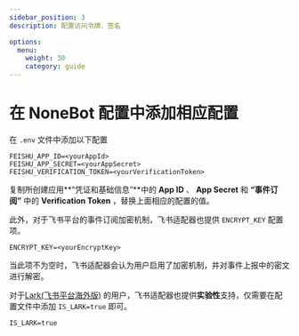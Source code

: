 ```yaml
---
sidebar_position: 3
description: 配置访问令牌、签名

options:
  menu:
    weight: 30
    category: guide
---
```


# 在 NoneBot 配置中添加相应配置

在 `.env` 文件中添加以下配置

```
FEISHU_APP_ID=<yourAppId>
FEISHU_APP_SECRET=<yourAppSecret>
FEISHU_VERIFICATION_TOKEN=<yourVerificationToken>
```

复制所创建应用**“凭证和基础信息”**中的 **App ID** 、 **App Secret** 和 **“事件订阅”** 中的 **Verification Token** ，替换上面相应的配置的值。

此外，对于飞书平台的事件订阅加密机制，飞书适配器也提供 `ENCRYPT_KEY` 配置项。

```
ENCRYPT_KEY=<yourEncryptKey>
```

当此项不为空时，飞书适配器会认为用户启用了加密机制，并对事件上报中的密文进行解密。

对于[Lark(飞书平台海外版)](https://www.larksuite.com) 的用户，飞书适配器也提供**实验性**支持，仅需要在配置文件中添加 `IS_LARK=true` 即可。

```
IS_LARK=true
```
